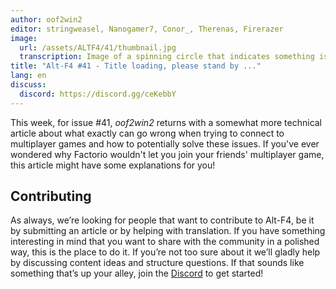 ```yaml
---
author: oof2win2
editor: stringweasel, Nanogamer7, Conor_, Therenas, Firerazer
image:
  url: /assets/ALTF4/41/thumbnail.jpg
  transcription: Image of a spinning circle that indicates something is loading
title: "Alt-F4 #41 - Title loading, please stand by ..."
lang: en
discuss:
  discord: https://discord.gg/ceKebbY
---
```


This week, for issue #41, *oof2win2* returns with a somewhat more technical article about what exactly can go wrong when trying to connect to multiplayer games and how to potentially solve these issues. If you've ever wondered why Factorio wouldn't let you join your friends' multiplayer game, this article might have some explanations for you!

## Contributing

As always, we’re looking for people that want to contribute to Alt-F4, be it by submitting an article or by helping with translation. If you have something interesting in mind that you want to share with the community in a polished way, this is the place to do it. If you’re not too sure about it we’ll gladly help by discussing content ideas and structure questions. If that sounds like something that’s up your alley, join the [Discord](https://discord.gg/nxnCFkb) to get started!
